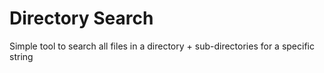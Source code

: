 # Directory Search

Simple tool to search all files in a directory + sub-directories for a specific string